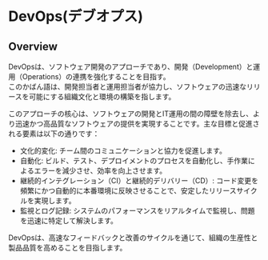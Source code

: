 # DevOps(デブオプス)

## Overview

DevOpsは、ソフトウェア開発のアプローチであり、開発（Development）と運用（Operations）の連携を強化することを目指す。  
このかばん語は、開発担当者と運用担当者が協力し、ソフトウェアの迅速なリリースを可能にする組織文化と環境の構築を指します。

このアプローチの核心は、ソフトウェアの開発とIT運用の間の障壁を除去し、より迅速かつ高品質なソフトウェアの提供を実現することです。主な目標と促進される要素は以下の通りです：

- 文化的変化: チーム間のコミュニケーションと協力を促進します。
- 自動化: ビルド、テスト、デプロイメントのプロセスを自動化し、手作業によるエラーを減少させ、効率を向上させます。
- 継続的インテグレーション（CI）と継続的デリバリー（CD）: コード変更を頻繁にかつ自動的に本番環境に反映させることで、安定したリリースサイクルを実現します。
- 監視とログ記録: システムのパフォーマンスをリアルタイムで監視し、問題を迅速に特定して解決します。

DevOpsは、高速なフィードバックと改善のサイクルを通じて、組織の生産性と製品品質を高めることを目指します。
